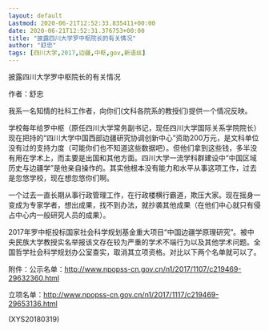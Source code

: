 ```yaml
---
layout: default
Lastmod: 2020-06-21T12:52:33.835411+00:00
date: 2020-06-21T12:52:31.376753+00:00
title: "披露四川大学罗中枢院长的有关情况"
author: "舒忠"
tags: [四川大学,2017,边疆,中枢,gov,新语丝]
---
```


披露四川大学罗中枢院长的有关情况

作者：舒忠

我系一名知情的社科工作者，向你们(文科各院系的教授们)提供一个情况反映。

学校每年给罗中枢（原任四川大学常务副书记，现任四川大学国际关系学院院长）现在把持的“四川大学中国西部边疆研究协调创新中心”资助200万元，是文科单位没有过的支持力度（可能你们也不知道这些数据吧）。但他们拿到这些钱，多半没有用在学术上，而主要是出国和其他方面。四川大学一流学科群建设中“中国区域历史与边疆学”是他亲自操作的。其实他根本没有能力和水平从事这项工作，过去是忽悠学校，现在想忽悠你们啊。

一个过去一直长期从事行政管理工作，在行政楼横行霸道，欺压大家。现在摇身一变成为专家学者，想出成果，找不到办法，就抄袭其他成果（在他们中心就只有侵占中心内一般研究人员的成果）。

2017年罗中枢投标国家社会科学规划基金重大项目“中国边疆学原理研究”。被中央民族大学教授实名举报该文存在较为严重的学术不端行为以及其他学术问题。全国哲学社会科学规划办公室查实，取消其立项资格。对比以下两个名单就可以了。

附件：公示名单：http://www.npopss-cn.gov.cn/n1/2017/1107/c219469-29632360.html

立项名单：http://www.npopss-cn.gov.cn/n1/2017/1117/c219469-29653136.html

(XYS20180319)


